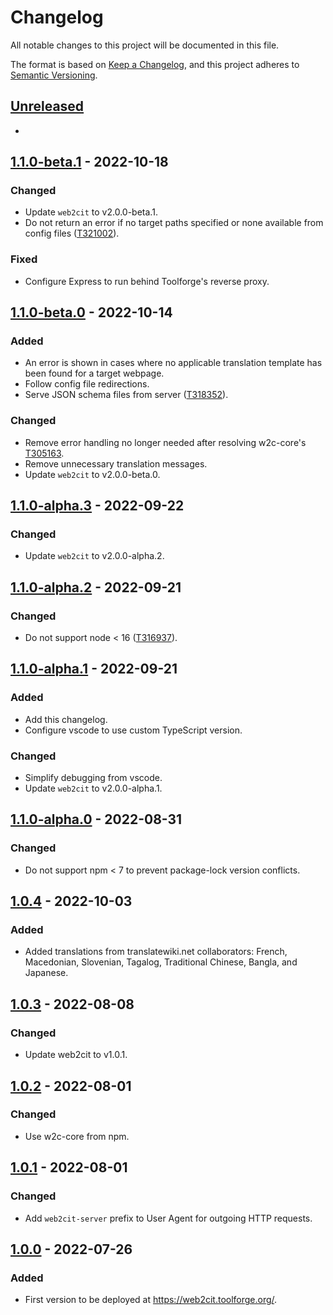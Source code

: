# Changelog

All notable changes to this project will be documented in this file.

The format is based on [Keep a Changelog](https://keepachangelog.com/en/1.0.0/),
and this project adheres to [Semantic Versioning](https://semver.org/spec/v2.0.0.html).

## [Unreleased]

-

## [1.1.0-beta.1] - 2022-10-18

### Changed

- Update `web2cit` to v2.0.0-beta.1.
- Do not return an error if no target paths specified or none available from
  config files ([T321002]).

### Fixed

- Configure Express to run behind Toolforge's reverse proxy.

## [1.1.0-beta.0] - 2022-10-14

### Added

- An error is shown in cases where no applicable translation template has been
  found for a target webpage.
- Follow config file redirections.
- Serve JSON schema files from server ([T318352]).

### Changed

- Remove error handling no longer needed after resolving w2c-core's [T305163].
- Remove unnecessary translation messages.
- Update `web2cit` to v2.0.0-beta.0.

## [1.1.0-alpha.3] - 2022-09-22

### Changed

- Update `web2cit` to v2.0.0-alpha.2.

## [1.1.0-alpha.2] - 2022-09-21

### Changed

- Do not support node < 16 ([T316937]).

## [1.1.0-alpha.1] - 2022-09-21

### Added

- Add this changelog.
- Configure vscode to use custom TypeScript version.

### Changed

- Simplify debugging from vscode.
- Update `web2cit` to v2.0.0-alpha.1.

## [1.1.0-alpha.0] - 2022-08-31

### Changed

- Do not support npm < 7 to prevent package-lock version conflicts.

## [1.0.4] - 2022-10-03

### Added

- Added translations from translatewiki.net collaborators: French, Macedonian,
  Slovenian, Tagalog, Traditional Chinese, Bangla, and Japanese.

## [1.0.3] - 2022-08-08

### Changed

- Update web2cit to v1.0.1.

## [1.0.2] - 2022-08-01

### Changed

- Use w2c-core from npm.

## [1.0.1] - 2022-08-01

### Changed

- Add `web2cit-server` prefix to User Agent for outgoing HTTP requests.

## [1.0.0] - 2022-07-26

### Added

- First version to be deployed at https://web2cit.toolforge.org/.


[unreleased]: https://gitlab.wikimedia.org/diegodlh/w2c-server/-/compare/v1.1.0-beta.1...v1.1
[1.1.0-beta.1]: https://gitlab.wikimedia.org/diegodlh/w2c-server/-/compare/v1.1.0-beta.0...v1.1.0-beta.1
[1.1.0-beta.0]: https://gitlab.wikimedia.org/diegodlh/w2c-server/-/compare/v1.1.0-alpha.3...v1.1.0-beta.0
[1.1.0-alpha.3]: https://gitlab.wikimedia.org/diegodlh/w2c-server/-/compare/v1.1.0-alpha.2...v1.1.0-alpha.3
[1.1.0-alpha.2]: https://gitlab.wikimedia.org/diegodlh/w2c-server/-/compare/v1.1.0-alpha.1...v1.1.0-alpha.2
[1.1.0-alpha.1]: https://gitlab.wikimedia.org/diegodlh/w2c-server/-/compare/v1.1.0-alpha.0...v1.1.0-alpha.1
[1.1.0-alpha.0]: https://gitlab.wikimedia.org/diegodlh/w2c-server/-/compare/v1.0.4...v1.1.0-alpha.0
[1.0.4]: https://gitlab.wikimedia.org/diegodlh/w2c-server/-/compare/v1.0.3...v1.0.4
[1.0.3]: https://gitlab.wikimedia.org/diegodlh/w2c-server/-/compare/v1.0.2...v1.0.3
[1.0.2]: https://gitlab.wikimedia.org/diegodlh/w2c-server/-/compare/v1.0.1...v1.0.2
[1.0.1]: https://gitlab.wikimedia.org/diegodlh/w2c-server/-/compare/v1.0.0...v1.0.1
[1.0.0]: https://gitlab.wikimedia.org/diegodlh/w2c-server/-/tags/v1.0.0

[T321002]: https://phabricator.wikimedia.org/T321002
[T318352]: https://phabricator.wikimedia.org/T318352
[T316937]: https://phabricator.wikimedia.org/T316937
[T305163]: https://phabricator.wikimedia.org/T305163